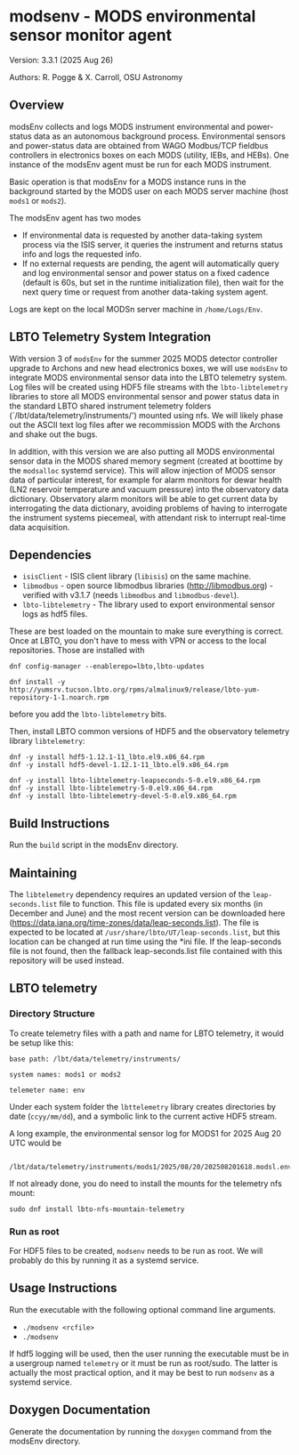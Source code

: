 # modsenv - MODS environmental sensor monitor agent
Version: 3.3.1 (2025 Aug 26)

Authors: R. Pogge & X. Carroll, OSU Astronomy

## Overview
modsEnv collects and logs MODS instrument environmental and power-status data as an autonomous background process. Environmental sensors and 
power-status data are obtained from WAGO Modbus/TCP fieldbus controllers in electronics boxes on each MODS (utility, IEBs, and HEBs).
One instance of the modsEnv agent must be run for each MODS instrument.

Basic operation is that modsEnv for a MODS instance runs in the background started by the MODS user on each MODS server machine 
(host `mods1` or `mods2`).

The modsEnv agent has two modes
 * If environmental data is requested by another data-taking system process via the ISIS server, it queries the instrument and returns status info and logs the requested info.
 * If no external requests are pending, the agent will automatically query and log environmental sensor and power status on a fixed cadence (default is 60s, but set in the runtime initialization file), then wait for the next query time or request from another data-taking system agent.

Logs are kept on the local MODSn server machine in `/home/Logs/Env`.

## LBTO Telemetry System Integration 

With version 3 of `modsEnv` for the summer 2025 MODS detector controller upgrade to Archons and new head electronics boxes, we will
use `modsEnv` to integrate MODS environmental sensor data into the LBTO telemetry system. Log files will be created using 
HDF5 file streams with the `lbto-libtelemetry` libraries to store all MODS environmental sensor and power status data in the standard 
LBTO shared instrument telemetry folders (`/lbt/data/telemetry/instruments/') mounted using nfs.  We will likely phase out the ASCII text 
log files after we recommission MODS with the Archons and shake out the bugs.

In addition, with this version we are also putting all MODS environmental sensor data in the MODS shared memory segment (created at boottime
by the `modsalloc` systemd service).  This will allow injection of MODS sensor data of particular interest, for example for alarm monitors
for dewar health (LN2 reservoir temperature and vacuum pressure) into the observatory data dictionary.  Observatory alarm monitors will
be able to get current data by interrogating the data dictionary, avoiding problems of having to interrogate the instrument systems 
piecemeal, with attendant risk to interrupt real-time data acquisition.

## Dependencies
 * `isisClient` - ISIS client library (`libisis`) on the same machine.
 * `libmodbus` - open source libmodbus libraries (http://libmodbus.org) - verified with v3.1.7 (needs `libmodbus` and `libmodbus-devel`).
 * `lbto-libtelemetry` - The library used to export environmental sensor logs as hdf5 files.

These are best loaded on the mountain to make sure everything is correct. Once at LBTO, you don't have to mess with VPN or access to the local repositories.  Those
are installed with 
```shell
dnf config-manager --enablerepo=lbto,lbto-updates

dnf install -y http://yumsrv.tucson.lbto.org/rpms/almalinux9/release/lbto-yum-repository-1-1.noarch.rpm
```
before you add the `lbto-libtelemetry` bits.

Then, install LBTO common versions of HDF5 and the observatory telemetry library `libtelemetry`:
```shell
dnf -y install hdf5-1.12.1-11_lbto.el9.x86_64.rpm
dnf -y install hdf5-devel-1.12.1-11_lbto.el9.x86_64.rpm

dnf -y install lbto-libtelemetry-leapseconds-5-0.el9.x86_64.rpm
dnf -y install lbto-libtelemetry-5-0.el9.x86_64.rpm
dnf -y install lbto-libtelemetry-devel-5-0.el9.x86_64.rpm
```

## Build Instructions
Run the `build` script in the modsEnv directory.

## Maintaining
The `libtelemetry` dependency requires an updated version of the `leap-seconds.list` file to function. This file is updated every six months (in
December and June) and the most recent version can be downloaded here (https://data.iana.org/time-zones/data/leap-seconds.list). The file is 
expected to be located at `/usr/share/lbto/UT/leap-seconds.list`, but this location can be changed at run time using the *ini file. If 
the leap-seconds file is not found, then the fallback leap-seconds.list file contained with this repository will be used instead.

## LBTO telemetry

### Directory Structure

To create telemetry files with a path and name for LBTO telemetry, it would be setup like this:
```
base path: /lbt/data/telemetry/instruments/

system names: mods1 or mods2

telemeter name: env
```
Under each system folder the `lbttelemetry` library creates directories by date (`ccyy/mm/dd`), and a symbolic link
to the current active HDF5 stream.

A long example, the environmental sensor log for MODS1 for 2025 Aug 20 UTC would be
```
    /lbt/data/telemetry/instruments/mods1/2025/08/20/202508201618.modsl.env.h5
```
If not already done, you do need to install the mounts for the telemetry nfs mount:
```
sudo dnf install lbto-nfs-mountain-telemetry
```

### Run as root

For HDF5 files to be created, `modsenv` needs to be run as root.  We will probably do this by running it as a systemd service.

## Usage Instructions
Run the executable with the following optional command line arguments.
- `./modsenv <rcfile>`
- `./modsenv`

If hdf5 logging will be used, then the user running the executable must be in a usergroup named `telemetry` or it must
be run as root/sudo.  The latter is actually the most practical option, and it may be best to run `modsenv` as a systemd
service.

## Doxygen Documentation
Generate the documentation by running the `doxygen` command from the modsEnv directory.
